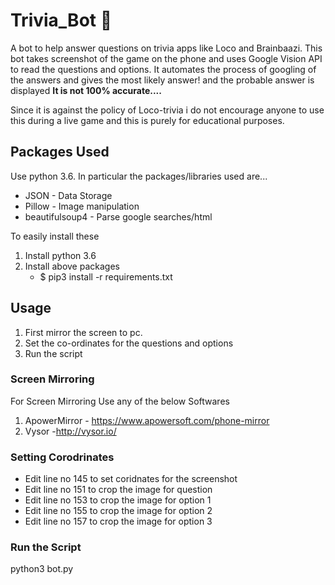 # Trivia_Bot 🤖
A bot to help answer questions on trivia apps like Loco and Brainbaazi.
This bot takes screenshot of the game on the phone and uses Google Vision API to read the questions and options.
It automates the process of googling of the answers and gives the most likely answer!
and the probable answer is displayed
**It is not 100% accurate....**




Since it is against the policy of Loco-trivia i do not encourage anyone to use this during a live game and this is purely for educational purposes.


## Packages Used

Use python 3.6. In particular the packages/libraries used are...

- JSON - Data Storage
- Pillow - Image manipulation
- beautifulsoup4 - Parse google searches/html


To easily install these
1. Install python 3.6
2. Install above packages
     -  $ pip3 install -r requirements.txt
     

 ## Usage
 
 1. First mirror the screen to pc. 
 2. Set the co-ordinates for the questions and options
 3. Run the script
 
 ### Screen Mirroring
 
 For Screen Mirroring Use any of the below Softwares
 
 1. ApowerMirror - https://www.apowersoft.com/phone-mirror
 2. Vysor -http://vysor.io/
 
 ### Setting Corodrinates
 
 - Edit line no 145 to set coridnates for the screenshot 
 - Edit line no 151 to crop the image for question
 - Edit line no 153 to crop the image for option 1
 - Edit line no 155 to crop the image for option 2
 - Edit line no 157 to crop the image for option 3
 
 ### Run the Script
 
 python3 bot.py
